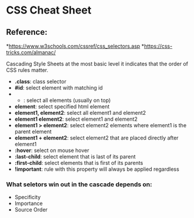 # CSS Cheat Sheet

## Reference:
*https://www.w3schools.com/cssref/css_selectors.asp
*https://css-tricks.com/almanac/

Cascading Style Sheets at the most basic level it indicates that the order of CSS rules matter.


- **.class**: class selector
- **#id**: select element with matching id
- * : select all elements (usually on top)
- **element**: select specified html element
- **element1, element2**: select all element1 and element2
- **element1 element2**: select element1 and element2
- **element1 > element2**: select element2 elements where element1 is the parent element
- **element1 + element2**: select element2 that are placed directly after element1
- **:hover**: select on mouse hover
- **:last-child**: select element that is last of its parent
- **:first-child**: select elements that is first of its parents
- **!important**: rule with this property will always be applied regardless


### What seletors win out in the cascade depends on:

- Specificity
- Importance
- Source Order
